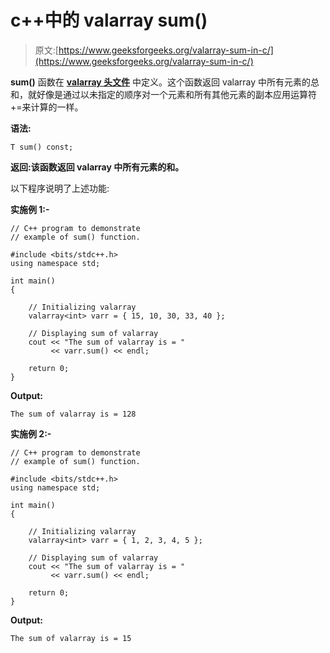 # c++中的 valarray sum()

> 原文:[https://www.geeksforgeeks.org/valarray-sum-in-c/](https://www.geeksforgeeks.org/valarray-sum-in-c/)

**sum()** 函数在 **[valarray 头文件](https://www.geeksforgeeks.org/std-valarray-class-c/)** 中定义。这个函数返回 valarray 中所有元素的总和，就好像是通过以未指定的顺序对一个元素和所有其他元素的副本应用运算符+=来计算的一样。

**语法:**

```
T sum() const;
```

**返回:**该函数返回 valarray 中所有元素的**和。**

以下程序说明了上述功能:

**实施例 1:-**

```
// C++ program to demonstrate
// example of sum() function.

#include <bits/stdc++.h>
using namespace std;

int main()
{

    // Initializing valarray
    valarray<int> varr = { 15, 10, 30, 33, 40 };

    // Displaying sum of valarray
    cout << "The sum of valarray is = "
         << varr.sum() << endl;

    return 0;
}
```

**Output:**

```
The sum of valarray is = 128

```

**实施例 2:-**

```
// C++ program to demonstrate
// example of sum() function.

#include <bits/stdc++.h>
using namespace std;

int main()
{

    // Initializing valarray
    valarray<int> varr = { 1, 2, 3, 4, 5 };

    // Displaying sum of valarray
    cout << "The sum of valarray is = "
         << varr.sum() << endl;

    return 0;
}
```

**Output:**

```
The sum of valarray is = 15

```